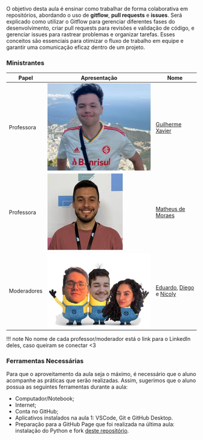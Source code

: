 O objetivo desta aula é ensinar como trabalhar de forma colaborativa em repositórios, abordando o uso de **gitflow**, **pull requests** e **issues**. Será explicado como utilizar o Gitflow para gerenciar diferentes fases do desenvolvimento, criar pull requests para revisões e validação de código, e gerenciar issues para rastrear problemas e organizar tarefas. Esses conceitos são essenciais para otimizar o fluxo de trabalho em equipe e garantir uma comunicação eficaz dentro de um projeto.

### Ministrantes

| Papel | Apresentação | Nome |
| ----- | ------------ | ---- |
|Professora|![Guilherme Xavier](./img/gui.png)| [Guilherme Xavier](https://www.linkedin.com/in/guilherme-tamara/) |
|Professora|![Matheus](./img/matheus.jpg)| [Matheus de Moraes](https://www.linkedin.com/in/matheusde-moraes/) |
|Moderadores|![Moderadores](./img/moderadores.jpeg)| [Eduardo](https://www.linkedin.com/in/eduardo-rigon/), [Diego](https://www.linkedin.com/in/diego-dexheimer-wiebbelling-b547641a3/) e [Nicoly](https://www.linkedin.com/in/nicoly-ribeiro04/) |

!!! note
    No nome de cada professor/moderador está o link para o LinkedIn deles, caso queiram se conectar <3 

### Ferramentas Necessárias

Para que o aproveitamento da aula seja o máximo, é necessário que o aluno acompanhe as práticas que serão realizadas. Assim, sugerimos que o aluno possua as seguintes ferramentas durante a aula:

- Computador/Notebook;
- Internet;
- Conta no GitHub;
- Aplicativos instalados na aula 1: VSCode, Git e GitHub Desktop.
- Preparação para a GitHub Page que foi realizada na última aula: instalação do Python e fork [deste repositório](https://github.com/aprimeiradeads/cursoextensao.github.io).